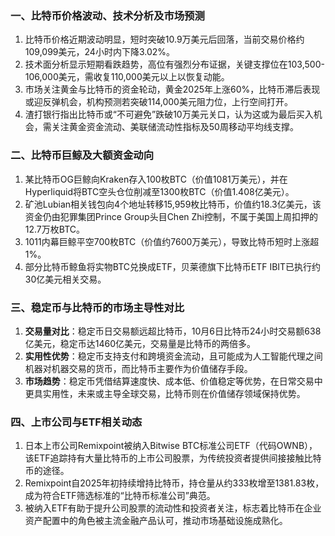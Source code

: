 ### 一、比特币价格波动、技术分析及市场预测  
1. 比特币价格近期波动明显，短时突破10.9万美元后回落，当前交易价格约109,099美元，24小时内下降3.02%。  
2. 技术面分析显示短期看跌趋势，高位有强烈分布证据，关键支撑位在103,500-106,000美元，需收复110,000美元以上以恢复动能。  
3. 市场关注黄金与比特币的资金轮动，黄金2025年上涨60%，比特币滞后表现或迎反弹机会，机构预测若突破114,000美元阻力位，上行空间打开。  
4. 渣打银行指出比特币或“不可避免”跌破10万美元关口，认为这或为最后买入机会，需关注黄金资金流动、美联储流动性指标及50周移动平均线支撑。  

### 二、比特币巨鲸及大额资金动向  
1. 某比特币OG巨鲸向Kraken存入100枚BTC（价值1081万美元），并在Hyperliquid将BTC空头仓位削减至1300枚BTC（价值1.408亿美元）。  
2. 矿池Lubian相关钱包向4个地址转移15,959枚比特币，价值约18.3亿美元，该资金仍由犯罪集团Prince Group头目Chen Zhi控制，不属于美国上周扣押的12.7万枚BTC。  
3. 1011内幕巨鲸平空700枚BTC（价值约7600万美元），导致比特币短时上涨超1%。  
4. 部分比特币鲸鱼将实物BTC兑换成ETF，贝莱德旗下比特币ETF IBIT已执行约30亿美元相关交易。  

### 三、稳定币与比特币的市场主导性对比  
1. **交易量对比**：稳定币日交易额远超比特币，10月6日比特币24小时交易额638亿美元，稳定币达1460亿美元，交易量是比特币的两倍多。  
2. **实用性优势**：稳定币支持支付和跨境资金流动，且可能成为人工智能代理之间机器对机器交易的货币，而比特币主要作为价值储存手段。  
3. **市场趋势**：稳定币凭借结算速度快、成本低、价值稳定等优势，在日常交易中更具实用性，未来或主导全球交易，比特币则在价值储存领域保持优势。  

### 四、上市公司与ETF相关动态  
1. 日本上市公司Remixpoint被纳入Bitwise BTC标准公司ETF（代码OWNB），该ETF追踪持有大量比特币的上市公司股票，为传统投资者提供间接接触比特币的途径。  
2. Remixpoint自2025年初持续增持比特币，持仓量从约333枚增至1381.83枚，成为符合ETF筛选标准的“比特币标准公司”典范。  
3. 被纳入ETF有助于提升公司股票的流动性和投资者关注，标志着比特币在企业资产配置中的角色被主流金融产品认可，推动市场基础设施成熟化。  
